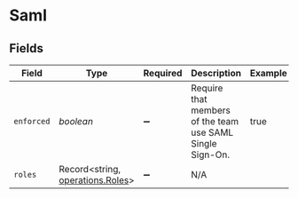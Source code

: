 # Saml


## Fields

| Field                                                                | Type                                                                 | Required                                                             | Description                                                          | Example                                                              |
| -------------------------------------------------------------------- | -------------------------------------------------------------------- | -------------------------------------------------------------------- | -------------------------------------------------------------------- | -------------------------------------------------------------------- |
| `enforced`                                                           | *boolean*                                                            | :heavy_minus_sign:                                                   | Require that members of the team use SAML Single Sign-On.            | true                                                                 |
| `roles`                                                              | Record<string, [operations.Roles](../../models/operations/roles.md)> | :heavy_minus_sign:                                                   | N/A                                                                  |                                                                      |